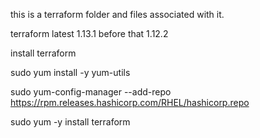 this is a terraform folder and files associated with it.

terraform latest 1.13.1
before that 1.12.2


install terraform 

sudo yum install -y yum-utils

sudo yum-config-manager --add-repo https://rpm.releases.hashicorp.com/RHEL/hashicorp.repo

sudo yum -y install terraform